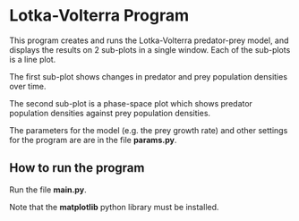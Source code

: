 # Lotka-Volterra Program

This program creates and runs the Lotka-Volterra predator-prey model, and 
displays the results on 2 sub-plots in a single window. Each of the sub-plots
is a line plot.

The first sub-plot shows changes in predator and prey population densities
over time.

The second sub-plot is a phase-space plot which shows predator population 
densities against prey population densities.

The parameters for the model (e.g. the prey growth rate) and other settings 
for the program are are in the file **params.py**.

## How to run the program

Run the file **main.py**.

Note that the **matplotlib** python library must be installed.
